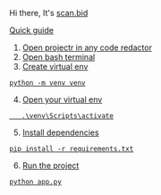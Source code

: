 <p>Hi there, It's  <a href="https://scan.bid/" target="_blank">scan.bid</p>

Quick guide 

1. Open projectr in any code redactor
2. Open bash terminal
3. Create virtual env

```
python -m venv venv
```
4. Open your virtual env
```
   .\venv\Scripts\activate
```
5. Install dependencies
```
pip install -r requirements.txt
```
6. Run the project
```
python app.py
```

